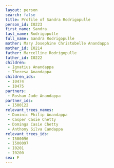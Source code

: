 ```yaml
---
layout: person
search: false
title: Profile of Sandra Rodrigopulle
person_id: I0223
first_name: Sandra
last_name: Rodrigopulle
full_name: Sandra Rodrigopulle
mother: Mary Josephine Christobelle Anandappa
mother_id: I0214
father: Marcelline Rodrigopulle
father_id: I0222
children:
 - Ignatius Anandappa
 - Theresa Anandappa
children_ids:
 - I0474
 - I0475
partners:
 - Roshan Jude Anandappa
partner_ids:
 - I500122
relevant_trees_names:
 - Dominic Philip Anandappa
 - Casper Casie Chetty
 - Dominga Casie Chetty
 - Anthony Silva Candappa
relevant_trees_ids:
 - I500096
 - I500097
 - I0201
 - I0200
sex: F
---
```


